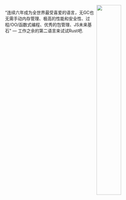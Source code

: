 
<img src="https://github.com/sunface/sunface/blob/master/assets/ferris.gif" align="right" width="40%"/>

“连续六年成为全世界最受喜爱的语言，无GC也无需手动内存管理、极高的性能和安全性、过程/OO/函数式编程、优秀的包管理、JS未来基石" — 工作之余的第二语言来试试Rust吧.
